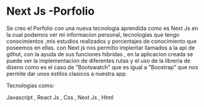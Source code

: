# Next Js -Porfolio

Se creo el Porfolio con una nueva tecnologia aprendida como es Next Js en la cual podemos ver mi informacion personal, tecnologias que tengo conocimientos ,mis estudios realizados y porcentajes de conocimiento que poseemos en ellas. con Next js nos permitio implentar llamados a la api de githut, con la ayuda de sus funciones hibridas , en la aplicacion creada se puede ver la implementacion de diferentes rutas y el uso de la libreria de diseno como es el caso de "Bootswatch" que es igual a "Boostrap" que nos permite dar unos estilos clasicos a nuestra app.

Tecnologias como:

Javascript , React Js , Css , Next Js , Html
